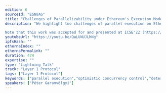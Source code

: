```yaml
---
edition: 6
sourceId: "ESN8AG"
title: "Challenges of Parallelizability under Ethereum's Execution Model"
description: "We highlight two challenges of parallel execution on Ethereum: 1. Historical data shows that data dependencies force us to execute a large portion of transactions serially. 2. If we assign incentives to scheduling decisions, this might introduce non-determinism that the system cannot tolerate. In this lightning talk, we present these two problems and outline some proposed solutions.

Note that this work was accepted for and presented at ICSE'22 (https://bit.ly/3HzPKZT)"
youtubeUrl: "https://youtu.be/QaLUNUJLhNg"
ipfsHash: ""
ethernaIndex: ""
ethernaPermalink: ""
duration: 474
expertise: ""
type: "Lightning Talk"
track: "Layer 1 Protocol"
tags: ["Layer 1 Protocol"]
keywords: ["parallel execution","optimistic concurrency control","deterministic scheduling"]
speakers: ["Péter Garamvölgyi"]
---
```

